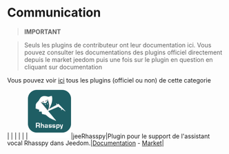 
# Communication


>**IMPORTANT**

>Seuls les plugins de contributeur ont leur documentation ici. Vous pouvez consulter les documentations des plugins officiel directement depuis le market jeedom puis une fois sur le plugin en question en cliquant sur documentation


Vous pouvez voir [ici](https://market.jeedom.com/index.php?v=d&p=market&type=plugin&categorie=communication) tous les plugins (officiel ou non) de cette categorie

| | | | |
|<img src="jeerhasspy/jeerhasspy_icon.png" class="pluginLogo" width="100" />|jeeRhasspy|Plugin pour le support de l'assistant vocal Rhasspy dans Jeedom.|[Documentation](https://kiboost.github.io/jeedom_docs/plugins/jeerhasspy/fr_FR/) - [Market](https://market.jeedom.com/index.php?v=d&p=market_display&id=3869)|
